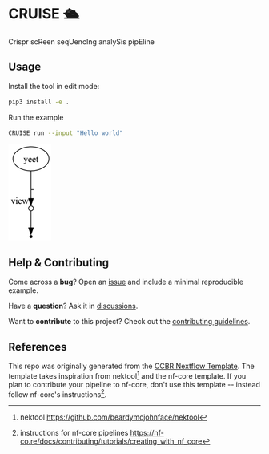 # CRUISE 🛳️

Crispr scReen seqUencIng analySis pipEline

## Usage

Install the tool in edit mode:

```sh
pip3 install -e .
```

Run the example

```sh
CRUISE run --input "Hello world"
```

![dag](assets/dag.png)

## Help & Contributing

Come across a **bug**? Open an [issue](https://github.com/CCBR/CRUISE/issues) and include a minimal reproducible example.

Have a **question**? Ask it in [discussions](https://github.com/CCBR/CRUISE/discussions).

Want to **contribute** to this project? Check out the [contributing guidelines](docs/CONTRIBUTING.md).

## References

This repo was originally generated from the [CCBR Nextflow Template](https://github.com/CCBR/CCBR_NextflowTemplate).
The template takes inspiration from nektool[^1] and the nf-core template.
If you plan to contribute your pipeline to nf-core, don't use this template -- instead follow nf-core's instructions[^2].

[^1]: nektool https://github.com/beardymcjohnface/nektool
[^2]: instructions for nf-core pipelines https://nf-co.re/docs/contributing/tutorials/creating_with_nf_core
